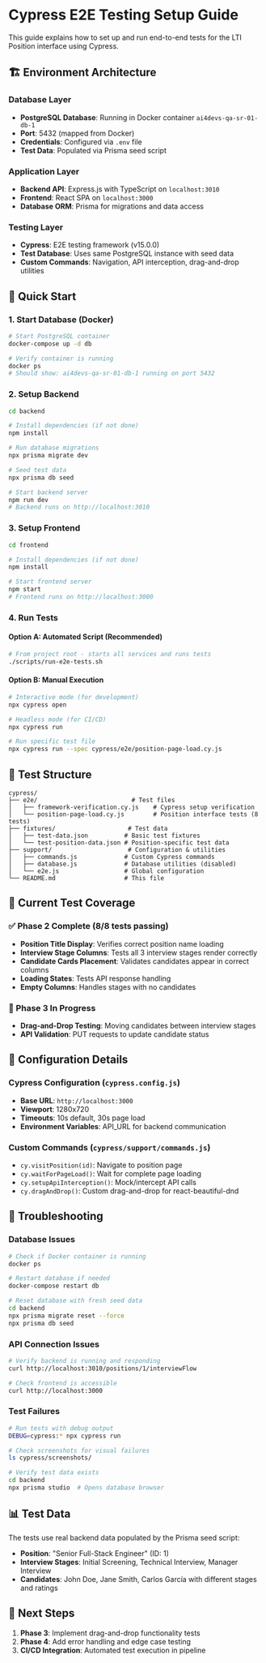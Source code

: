 # Cypress E2E Testing Setup Guide

This guide explains how to set up and run end-to-end tests for the LTI Position interface using Cypress.

## 🏗️ Environment Architecture

### Database Layer
- **PostgreSQL Database**: Running in Docker container `ai4devs-qa-sr-01-db-1`
- **Port**: 5432 (mapped from Docker)
- **Credentials**: Configured via `.env` file
- **Test Data**: Populated via Prisma seed script

### Application Layer
- **Backend API**: Express.js with TypeScript on `localhost:3010`
- **Frontend**: React SPA on `localhost:3000`
- **Database ORM**: Prisma for migrations and data access

### Testing Layer
- **Cypress**: E2E testing framework (v15.0.0)
- **Test Database**: Uses same PostgreSQL instance with seed data
- **Custom Commands**: Navigation, API interception, drag-and-drop utilities

## 🚀 Quick Start

### 1. Start Database (Docker)
```bash
# Start PostgreSQL container
docker-compose up -d db

# Verify container is running
docker ps
# Should show: ai4devs-qa-sr-01-db-1 running on port 5432
```

### 2. Setup Backend
```bash
cd backend

# Install dependencies (if not done)
npm install

# Run database migrations
npx prisma migrate dev

# Seed test data
npx prisma db seed

# Start backend server
npm run dev
# Backend runs on http://localhost:3010
```

### 3. Setup Frontend
```bash
cd frontend

# Install dependencies (if not done)
npm install

# Start frontend server
npm start
# Frontend runs on http://localhost:3000
```

### 4. Run Tests

#### Option A: Automated Script (Recommended)
```bash
# From project root - starts all services and runs tests
./scripts/run-e2e-tests.sh
```

#### Option B: Manual Execution
```bash
# Interactive mode (for development)
npx cypress open

# Headless mode (for CI/CD)
npx cypress run

# Run specific test file
npx cypress run --spec cypress/e2e/position-page-load.cy.js
```

## 📁 Test Structure

```
cypress/
├── e2e/                          # Test files
│   ├── framework-verification.cy.js    # Cypress setup verification
│   └── position-page-load.cy.js        # Position interface tests (8 tests)
├── fixtures/                    # Test data
│   ├── test-data.json          # Basic test fixtures
│   └── test-position-data.json # Position-specific test data
├── support/                     # Configuration & utilities
│   ├── commands.js             # Custom Cypress commands
│   ├── database.js             # Database utilities (disabled)
│   └── e2e.js                  # Global configuration
└── README.md                   # This file
```

## 🧪 Current Test Coverage

### ✅ Phase 2 Complete (8/8 tests passing)
- **Position Title Display**: Verifies correct position name loading
- **Interview Stage Columns**: Tests all 3 interview stages render correctly
- **Candidate Cards Placement**: Validates candidates appear in correct columns
- **Loading States**: Tests API response handling
- **Empty Columns**: Handles stages with no candidates

### 🔄 Phase 3 In Progress
- **Drag-and-Drop Testing**: Moving candidates between interview stages
- **API Validation**: PUT requests to update candidate status

## 🔧 Configuration Details

### Cypress Configuration (`cypress.config.js`)
- **Base URL**: `http://localhost:3000`
- **Viewport**: 1280x720
- **Timeouts**: 10s default, 30s page load
- **Environment Variables**: API_URL for backend communication

### Custom Commands (`cypress/support/commands.js`)
- `cy.visitPosition(id)`: Navigate to position page
- `cy.waitForPageLoad()`: Wait for complete page loading
- `cy.setupApiInterception()`: Mock/intercept API calls
- `cy.dragAndDrop()`: Custom drag-and-drop for react-beautiful-dnd

## 🐛 Troubleshooting

### Database Issues
```bash
# Check if Docker container is running
docker ps

# Restart database if needed
docker-compose restart db

# Reset database with fresh seed data
cd backend
npx prisma migrate reset --force
npx prisma db seed
```

### API Connection Issues
```bash
# Verify backend is running and responding
curl http://localhost:3010/positions/1/interviewFlow

# Check frontend is accessible
curl http://localhost:3000
```

### Test Failures
```bash
# Run tests with debug output
DEBUG=cypress:* npx cypress run

# Check screenshots for visual failures
ls cypress/screenshots/

# Verify test data exists
cd backend
npx prisma studio  # Opens database browser
```

## 📊 Test Data

The tests use real backend data populated by the Prisma seed script:
- **Position**: "Senior Full-Stack Engineer" (ID: 1)
- **Interview Stages**: Initial Screening, Technical Interview, Manager Interview
- **Candidates**: John Doe, Jane Smith, Carlos García with different stages and ratings

## 🎯 Next Steps

1. **Phase 3**: Implement drag-and-drop functionality tests
2. **Phase 4**: Add error handling and edge case testing
3. **CI/CD Integration**: Automated test execution in pipeline
